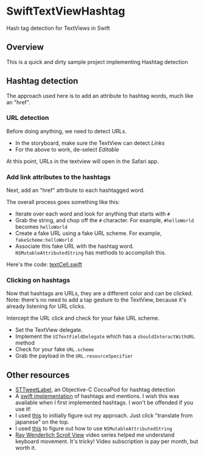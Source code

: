 # SwiftTextViewHashtag
Hash tag detection for TextViews in Swift

## Overview

This is a quick and dirty sample project implementing Hashtag detection

## Hashtag detection

The approach used here is to add an attribute to hashtag words, much like an "href".  

### URL detection

Before doing anything, we need to detect URLs.  
* In the storyboard, make sure the TextView can detect *Links*
* For the above to work, de-select *Editable*

At this point, URLs in the textview will open in the Safari app.

### Add link attributes to the hashtags

Next, add an "href" attribute to each hashtagged word.  

The overall process goes something like this:
* Iterate over each word and look for anything that starts with `#`
* Grab the string, and chop off the `#` character.  For example, `#helloWorld` becomes `helloWorld`
* Create a fake URL using a fake URL scheme.  For example, `fakeScheme:helloWorld`
* Associate this fake URL with the hashtag word.  `NSMutableAttributedString` has methods to accomplish this.

Here's the code: [textCell.swift](https://github.com/ribl/SwiftTextViewHashtag/blob/master/textViewSample/TextCell.swift)

### Clicking on hashtags

Now that hashtags are URLs, they are a different color and can be clicked.  Note: there's no need to add a tap gesture to the TextView, because it's already listening for URL clicks.

Intercept the URL click and check for your fake URL scheme.  
* Set the TextView delegate.  
* Implement the `UITextFieldDelegate` which has a `shouldInteractWithURL` method 
* Check for your fake `URL.scheme` 
* Grab the payload in the `URL.resourceSpecifier`

## Other resources

* [STTweetLabel](https://github.com/SebastienThiebaud/STTweetLabel), an Objective-C CocoaPod for hashtag detection
* A [swift implementation](https://yeti.co/blog/hashtags-and-mentions/) of hashtags and mentions.  I wish this was available when I first implemented hashtags.  I won't be offended if you use it!  
* I used [this](http://kishikawakatsumi.hatenablog.com/entry/20130605/1370370925) to initially figure out my approach.  Just click "translate from japanese" on the top.
* I used [this](http://stackoverflow.com/questions/11547919/check-if-string-contains-a-hashtag-and-then-change-hashtag-color) to figure out how to use `NSMutableAttributedString`
* [Ray Wenderlich Scroll View](http://www.raywenderlich.com/video-tutorials#swiftscrollview) video series helped me understand keyboard movement.  It's tricky!  Video subscription is pay per month, but worth it.
